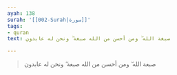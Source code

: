 ```yaml
---
ayah: 138
surah: '[[002-Surah|سورة]]'
tags:
- quran
text: صبغة الله ۖ ومن أحسن من الله صبغة ۖ ونحن له عابدون

---
```

> صبغة الله ۖ ومن أحسن من الله صبغة ۖ ونحن له عابدون

